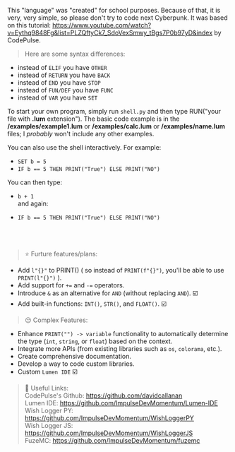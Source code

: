This "language" was "created" for school purposes. Because of that, it is very, very simple, so please don't try to code next Cyberpunk. 
It was based on this tutorial: https://www.youtube.com/watch?v=Eythq9848Fg&list=PLZQftyCk7_SdoVexSmwy_tBgs7P0b97yD&index by CodePulse.

> Here are some syntax differences:

- instead of `ELIF` you have `OTHER` <br>
- instead of `RETURN` you have `BACK` <br>
- instead of `END` you have `STOP` <br>
- instead of `FUN/DEF` you have `FUNC` <br>
- instead of `VAR` you have `SET` <br>

To start your own program, simply run `shell.py` and then type RUN("your file with **.lum** extension"). The basic code example
is in the **/examples/example1.lum** or **/examples/calc.lum** or **/examples/name.lum** files; I _probably_ won't include any other examples.

You can also use the shell interactively. For example: 

- `SET b = 5`
- `IF b == 5 THEN PRINT("True") ELSE PRINT("NO")`

You can then type:

- `b + 1` <br>
and again: <br>

- `IF b == 5 THEN PRINT("True") ELSE PRINT("NO")` <br><br><br><br>


> ⭐ Furture features/plans:
- Add `l"{}"` to PRINT() ( so instead of `PRINT(f"{}")`, you'll be able to use `PRINT(l"{}")` ).
- Add support for `+=` and `-=` operators.
- Introduce `&` as an alternative for `AND` (without replacing `AND`). ☑️
- Add built-in functions: `INT()`, `STR()`, and `FLOAT()`. ☑️

> 😑 Complex Features:
- Enhance `PRINT("") -> variable` functionality to automatically determine the type (`int`, `string`, or `float`) based on the context.
- Integrate more APIs (from existing libraries such as `os`, `colorama`, etc.).
- Create comprehensive documentation.
- Develop a way to code custom libraries.
- Custom `Lumen IDE` ☑️


> 🔗 Useful Links: <br>
CodePulse's Github: https://github.com/davidcallanan <br>
Lumen IDE: https://github.com/ImpulseDevMomentum/Lumen-IDE <br>
Wish Logger PY: https://github.com/ImpulseDevMomentum/WishLoggerPY <br>
Wish Logger JS: https://github.com/ImpulseDevMomentum/WishLoggerJS <br>
FuzeMC: https://github.com/ImpulseDevMomentum/fuzemc <br>
